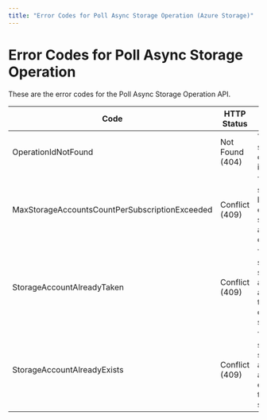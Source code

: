 ```yaml
---
title: "Error Codes for Poll Async Storage Operation (Azure Storage)"
---
```

# Error Codes for Poll Async Storage Operation

These are the error codes for the Poll Async Storage Operation API.

| Code                                           | HTTP Status     | Description                                                                  |
|------------------------------------------------|-----------------|------------------------------------------------------------------------------|
| OperationIdNotFound                            | Not Found (404) | The specified operation Id is not found.                                     |
| MaxStorageAccountsCountPerSubscriptionExceeded | Conflict (409)  | The subscription has exceeded its storage account count quota.               |
| StorageAccountAlreadyTaken                     | Conflict (409)  | This specified storage account is already taken by a different subscription. |
| StorageAccountAlreadyExists                    | Conflict (409)  | This specified storage account already exists under the subscription.        |